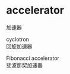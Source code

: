 # accelerator
加速器


cyclotron                 </br>
回旋加速器                 </br>



Fibonacci accelerator     </br>
斐波那契加速器             </br>
